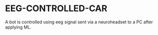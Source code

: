 # EEG-CONTROLLED-CAR
A bot is controlled using eeg signal sent via a neuroheadset to a PC after applying ML.
